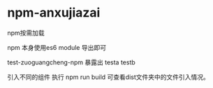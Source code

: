 # npm-anxujiazai

npm按需加载

npm 本身使用es6 module 导出即可


test-zuoguangcheng-npm  暴露出 testa testb

引入不同的组件  执行 npm run build 可查看dist文件夹中的文件引入情况。

